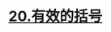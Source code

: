 # [20.有效的括号](https://leetcode.cn/problems/valid-parentheses/)

<SourceCode src="../.leetcode/20.有效的括号.ts" />

